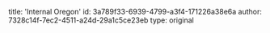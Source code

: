 title: 'Internal Oregon'
id: 3a789f33-6939-4799-a3f4-171226a38e6a
author: 7328c14f-7ec2-4511-a24d-29a1c5ce23eb
type: original
